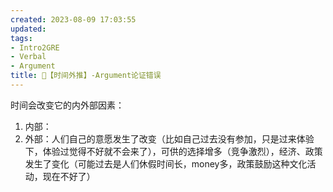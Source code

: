 ```yaml
---
created: 2023-08-09 17:03:55
updated: 
tags: 
- Intro2GRE
- Verbal
- Argument
title: 🥊【时间外推】-Argument论证错误
---
```


时间会改变它的内外部因素：
1. 内部：
2. 外部：人们自己的意愿发生了改变（比如自己过去没有参加，只是过来体验下，体验过觉得不好就不会来了），可供的选择增多（竞争激烈），经济、政策发生了变化（可能过去是人们休假时间长，money多，政策鼓励这种文化活动，现在不好了）